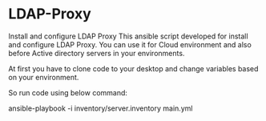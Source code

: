 # LDAP-Proxy
Install and configure LDAP Proxy
This ansible script developed for install and configure LDAP Proxy. You can use it for Cloud environment and also before Active directory servers in your environments.

At first you have to clone code to your desktop and change variables based on your environment. 

So run code using below command:

ansible-playbook -i inventory/server.inventory main.yml
